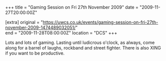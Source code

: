 +++
title = "Gaming Session on Fri 27th November 2009"
date = "2009-11-27T20:00:00Z"

[extra]
original = "https://uwcs.co.uk/events/gaming-session-on-fri-27th-november-2009-1474489032051/"    
end = "2009-11-28T08:00:00Z"
location = "DCS"
+++

Lots and lots of gaming. Lasting until ludicrous o'clock, as always, come along for a barrel of laughs, rockband and street fighter. There is also XING if you want to be productive.

